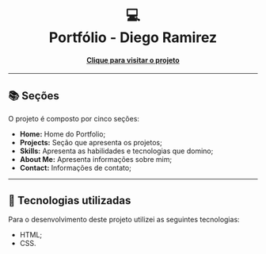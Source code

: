 <h1 align="center">
  💻<br>Portfólio - Diego Ramirez
</h1>

<h4 align="center"><a href="https://digxz.github.io/portfolio/">Clique para visitar o projeto</a></h4>

---

## 📚 Seções

O projeto é composto por cinco seções:

- **Home:** Home do Portfolio;
- **Projects:** Seção que apresenta os projetos;
- **Skills:** Apresenta as habilidades e tecnologias que domino;
- **About Me:** Apresenta informações sobre mim;
- **Contact:** Informações de contato;

---

## 💼 Tecnologias utilizadas

Para o desenvolvimento deste projeto utilizei as seguintes tecnologias:

- HTML;
- CSS.
